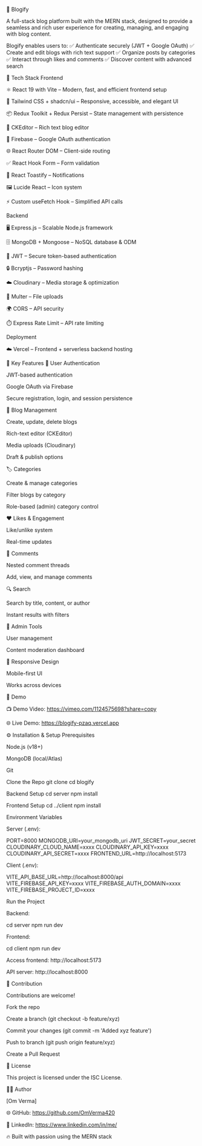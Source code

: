 🚀 Blogify

A full-stack blog platform built with the MERN stack, designed to provide a seamless and rich user experience for creating, managing, and engaging with blog content.

Blogify enables users to:
✅ Authenticate securely (JWT + Google OAuth)
✅ Create and edit blogs with rich text support
✅ Organize posts by categories
✅ Interact through likes and comments
✅ Discover content with advanced search

🔧 Tech Stack
Frontend

⚛️ React 19 with Vite – Modern, fast, and efficient frontend setup

🎨 Tailwind CSS + shadcn/ui – Responsive, accessible, and elegant UI

📦 Redux Toolkit + Redux Persist – State management with persistence

📝 CKEditor – Rich text blog editor

🔐 Firebase – Google OAuth authentication

🌐 React Router DOM – Client-side routing

✅ React Hook Form – Form validation

🔔 React Toastify – Notifications

🖼️ Lucide React – Icon system

⚡ Custom useFetch Hook – Simplified API calls

Backend

🖥️ Express.js – Scalable Node.js framework

🗄️ MongoDB + Mongoose – NoSQL database & ODM

🔑 JWT – Secure token-based authentication

🔒 Bcryptjs – Password hashing

☁️ Cloudinary – Media storage & optimization

📂 Multer – File uploads

🌍 CORS – API security

⏱️ Express Rate Limit – API rate limiting

Deployment

☁️ Vercel – Frontend + serverless backend hosting

📌 Key Features
🔐 User Authentication

JWT-based authentication

Google OAuth via Firebase

Secure registration, login, and session persistence

📝 Blog Management

Create, update, delete blogs

Rich-text editor (CKEditor)

Media uploads (Cloudinary)

Draft & publish options

🏷️ Categories

Create & manage categories

Filter blogs by category

Role-based (admin) category control

❤️ Likes & Engagement

Like/unlike system

Real-time updates

💬 Comments

Nested comment threads

Add, view, and manage comments

🔍 Search

Search by title, content, or author

Instant results with filters

👑 Admin Tools

User management

Content moderation dashboard

📱 Responsive Design

Mobile-first UI

Works across devices

🎥 Demo

📺 Demo Video: https://vimeo.com/1124575698?share=copy

🌐 Live Demo: https://blogify-pzaq.vercel.app


⚙️ Installation & Setup
Prerequisites

Node.js (v18+)

MongoDB (local/Atlas)

Git

Clone the Repo
git clone <your-repo-url>
cd blogify

Backend Setup
cd server
npm install

Frontend Setup
cd ../client
npm install

Environment Variables

Server (.env):

PORT=8000
MONGODB_URI=your_mongodb_uri
JWT_SECRET=your_secret
CLOUDINARY_CLOUD_NAME=xxxx
CLOUDINARY_API_KEY=xxxx
CLOUDINARY_API_SECRET=xxxx
FRONTEND_URL=http://localhost:5173


Client (.env):

VITE_API_BASE_URL=http://localhost:8000/api
VITE_FIREBASE_API_KEY=xxxx
VITE_FIREBASE_AUTH_DOMAIN=xxxx
VITE_FIREBASE_PROJECT_ID=xxxx

Run the Project

Backend:

cd server
npm run dev


Frontend:

cd client
npm run dev


Access frontend: http://localhost:5173

API server: http://localhost:8000

🤝 Contribution

Contributions are welcome!

Fork the repo

Create a branch (git checkout -b feature/xyz)

Commit your changes (git commit -m 'Added xyz feature')

Push to branch (git push origin feature/xyz)

Create a Pull Request

📄 License

This project is licensed under the ISC License.

👨‍💻 Author

[Om Verma]

🌐 GitHub: https://github.com/OmVerma420

💼 LinkedIn: https://www.linkedin.com/in/me/

🔥 Built with passion using the MERN stack

